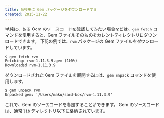 ```yaml
---
title: 勉強用に Gem パッケージをダウンロードする
created: 2015-11-22
---
```


単純に、ある Gem のソースコードを確認してみたい場合などは、`gem fetch` コマンドを使用すると、Gem ファイルそのものをカレントディレクトリにダウンロードできます。
下記の例では、`rvm` パッケージの Gem ファイルをダウンロードしています。

```
$ gem fetch rvm
Fetching: rvm-1.11.3.9.gem (100%)
Downloaded rvm-1.11.3.9
```

ダウンロードされた Gem ファイルを展開するには、`gem unpack` コマンドを使用します。

```
$ gem unpack rvm
Unpacked gem: '/Users/maku/sand-box/rvm-1.11.3.9'
```

これで、Gem のソースコードを参照することができます。
Gem のソースコードは、通常 `lib` ディレクトリ以下に格納されています。

